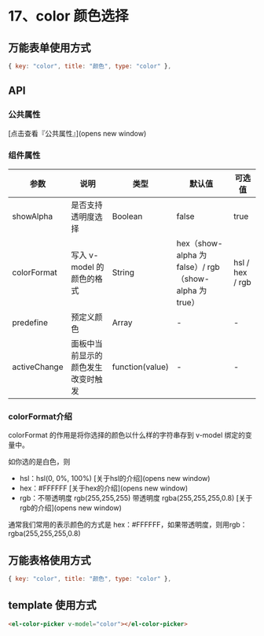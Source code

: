 # 17、color 颜色选择

## 万能表单使用方式

```js
{ key: "color", title: "颜色", type: "color" },
```

## API

### 公共属性

[点击查看『公共属性』](opens new window)

### 组件属性

| 参数 | 说明 | 类型 | 默认值 | 可选值 |
|------|------|------|--------|--------|
| showAlpha | 是否支持透明度选择 | Boolean | false | true |
| colorFormat | 写入 v-model 的颜色的格式 | String | hex（show-alpha 为 false）/ rgb（show-alpha 为 true） | hsl / hex / rgb |
| predefine | 预定义颜色 | Array | - | - |
| activeChange | 面板中当前显示的颜色发生改变时触发 | function(value) | - | - |

### colorFormat介绍

colorFormat 的作用是将你选择的颜色以什么样的字符串存到 v-model 绑定的变量中。

如你选的是白色，则

- hsl：hsl(0, 0%, 100%) [关于hsl的介绍](opens new window)
- hex：#FFFFFF [关于hex的介绍](opens new window)
- rgb：不带透明度 rgb(255,255,255) 带透明度 rgba(255,255,255,0.8) [关于rgb的介绍](opens new window)

通常我们常用的表示颜色的方式是 hex：#FFFFFF，如果带透明度，则用rgb：rgba(255,255,255,0.8)

## 万能表格使用方式

```js
{ key: "color", title: "颜色", type: "color" },
```

## template 使用方式

```html
<el-color-picker v-model="color"></el-color-picker>